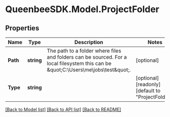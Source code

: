 
# QueenbeeSDK.Model.ProjectFolder

## Properties

Name | Type | Description | Notes
------------ | ------------- | ------------- | -------------
**Path** | **string** | The path to a folder where files and folders can be sourced. For a local filesystem this can be \&quot;C:\\Users\\me\\jobs\\test\&quot;. | [optional] 
**Type** | **string** |  | [optional] [readonly] [default to "ProjectFolder"]

[[Back to Model list]](../README.md#documentation-for-models)
[[Back to API list]](../README.md#documentation-for-api-endpoints)
[[Back to README]](../README.md)

